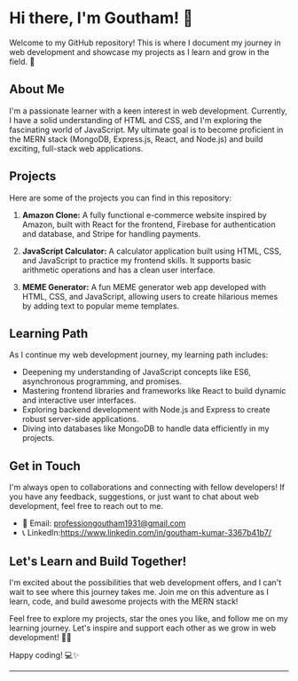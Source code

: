 # Hi there, I'm Goutham! 👋

Welcome to my GitHub repository! This is where I document my journey in web development and showcase my projects as I learn and grow in the field. 🌱

## About Me

I'm a passionate learner with a keen interest in web development. Currently, I have a solid understanding of HTML and CSS, and I'm exploring the fascinating world of JavaScript. My ultimate goal is to become proficient in the MERN stack (MongoDB, Express.js, React, and Node.js) and build exciting, full-stack web applications.

## Projects

Here are some of the projects you can find in this repository:

1. **Amazon Clone:** A fully functional e-commerce website inspired by Amazon, built with React for the frontend, Firebase for authentication and database, and Stripe for handling payments.

2. **JavaScript Calculator:** A calculator application built using HTML, CSS, and JavaScript to practice my frontend skills. It supports basic arithmetic operations and has a clean user interface.

3. **MEME Generator:** A fun MEME generator web app developed with HTML, CSS, and JavaScript, allowing users to create hilarious memes by adding text to popular meme templates.

## Learning Path

As I continue my web development journey, my learning path includes:

- Deepening my understanding of JavaScript concepts like ES6, asynchronous programming, and promises.
- Mastering frontend libraries and frameworks like React to build dynamic and interactive user interfaces.
- Exploring backend development with Node.js and Express to create robust server-side applications.
- Diving into databases like MongoDB to handle data efficiently in my projects.

## Get in Touch

I'm always open to collaborations and connecting with fellow developers! If you have any feedback, suggestions, or just want to chat about web development, feel free to reach out to me.

- 📧 Email: professiongoutham1931@gmail.com
- 📞 LinkedIn:https://www.linkedin.com/in/goutham-kumar-3367b41b7/

## Let's Learn and Build Together!

I'm excited about the possibilities that web development offers, and I can't wait to see where this journey takes me. Join me on this adventure as I learn, code, and build awesome projects with the MERN stack!

Feel free to explore my projects, star the ones you like, and follow me on my learning journey. Let's inspire and support each other as we grow in web development! 🚀🌟

Happy coding! 💻✨

---
